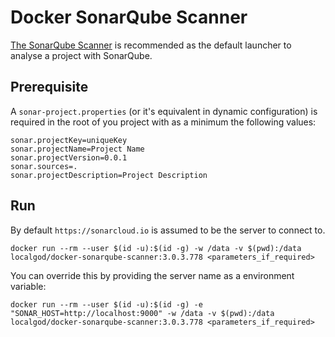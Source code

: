 # Docker SonarQube Scanner

[The SonarQube Scanner](http://docs.sonarqube.org/display/SCAN/Analyzing+with+SonarQube+Scanner) is recommended as the default launcher to analyse a project with SonarQube.

## Prerequisite

A `sonar-project.properties` (or it's equivalent in dynamic configuration) is required in the root of you project with as a minimum the following values:

```
sonar.projectKey=uniqueKey
sonar.projectName=Project Name
sonar.projectVersion=0.0.1
sonar.sources=.
sonar.projectDescription=Project Description
```

## Run

By default `https://sonarcloud.io` is assumed to be the server to connect to.

    docker run --rm --user $(id -u):$(id -g) -w /data -v $(pwd):/data localgod/docker-sonarqube-scanner:3.0.3.778 <parameters_if_required>

You can override this by providing the server name as a environment variable:

    docker run --rm --user $(id -u):$(id -g) -e "SONAR_HOST=http://localhost:9000" -w /data -v $(pwd):/data localgod/docker-sonarqube-scanner:3.0.3.778 <parameters_if_required>
